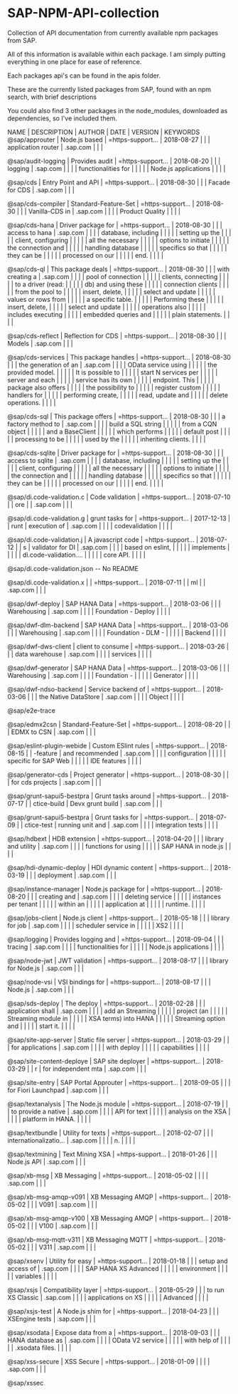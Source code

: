 # SAP-NPM-API-collection

Collection of API documentation from currently available npm packages from SAP.

All of this information is available within each package. I am simply putting
everything in one place for ease of reference.

Each packages api's can be found in the apis folder.

These are the currently listed packages from SAP, found with an npm search, with brief descriptions

You could also find 3 other packages in the node_modules, downloaded as dependencies, so I've included them.


NAME                      | DESCRIPTION          | AUTHOR          | DATE       | VERSION  | KEYWORDS
@sap/approuter            | Node.js based        | =https-support… | 2018-08-27 |          |
                          | application router   | .sap.com        |            |          |

@sap/audit-logging        | Provides audit       | =https-support… | 2018-08-20 |          |
                          | logging              | .sap.com        |            |          |
                          | functionalities for  |                 |            |          |
                          | Node.js applications |                 |            |          |

@sap/cds                  | Entry Point and API  | =https-support… | 2018-08-30 |          |
                          | Facade for CDS       | .sap.com        |            |          |

@sap/cds-compiler         | Standard-Feature-Set | =https-support… | 2018-08-30 |          |
                          | Vanilla-CDS in       | .sap.com        |            |          |
                          | Product Quality      |                 |            |          |

@sap/cds-hana             | Driver package for   | =https-support… | 2018-08-30 |          |
                          | access to hana       | .sap.com        |            |          |
                          | database, including  |                 |            |          |
                          | setting up the       |                 |            |          |
                          | client, configuring  |                 |            |          |
                          | all the necessary    |                 |            |          |
                          | options to initiate  |                 |            |          |
                          | the connection and   |                 |            |          |
                          | handling database    |                 |            |          |
                          | specifics so that    |                 |            |          |
                          | they can be          |                 |            |          |
                          | processed on our     |                 |            |          |
                          | end.                 |                 |            |          |

@sap/cds-ql               | This package deals   | =https-support… | 2018-08-30 |          |
                          | with creating a      | .sap.com        |            |          |
                          | pool of connection   |                 |            |          |
                          | clients, connecting  |                 |            |          |
                          | to a driver (read:   |                 |            |          |
                          | db) and using these  |                 |            |          |
                          | connection clients   |                 |            |          |
                          | from the pool to     |                 |            |          |
                          | insert, delete,      |                 |            |          |
                          | select and update    |                 |            |          |
                          | values or rows from  |                 |            |          |
                          | a specific table.    |                 |            |          |
                          | Performing these     |                 |            |          |
                          | insert, delete,      |                 |            |          |
                          | select and update    |                 |            |          |
                          | operations also      |                 |            |          |
                          | includes executing   |                 |            |          |
                          | embedded queries and |                 |            |          |
                          | plain statements.    |                 |            |          |

@sap/cds-reflect          | Reflection for CDS   | =https-support… | 2018-08-30 |          |
                          | Models               | .sap.com        |            |          |

@sap/cds-services         | This package handles | =https-support… | 2018-08-30 |          |
                          | the generation of an | .sap.com        |            |          |
                          | OData service using  |                 |            |          |
                          | the provided model.  |                 |            |          |
                          | It is possible to    |                 |            |          |
                          | start N services per |                 |            |          |
                          | server and each      |                 |            |          |
                          | service has its own  |                 |            |          |
                          | endpoint. This       |                 |            |          |
                          | package also offers  |                 |            |          |
                          | the possibility to   |                 |            |          |
                          | register custom      |                 |            |          |
                          | handlers for         |                 |            |          |
                          | performing create,   |                 |            |          |
                          | read, update and     |                 |            |          |
                          | delete operations.   |                 |            |          |

@sap/cds-sql              | This package offers  | =https-support… | 2018-08-30 |          |
                          | a factory method to  | .sap.com        |            |          |
                          | build a SQL string   |                 |            |          |
                          | from a CQN object    |                 |            |          |
                          | and a BaseClient     |                 |            |          |
                          | which performs       |                 |            |          |
                          | default post         |                 |            |          |
                          | processing to be     |                 |            |          |
                          | used by the          |                 |            |          |
                          | inheriting clients.  |                 |            |          |

@sap/cds-sqlite           | Driver package for   | =https-support… | 2018-08-30 |          |
                          | access to sqlite     | .sap.com        |            |          |
                          | database, including  |                 |            |          |
                          | setting up the       |                 |            |          |
                          | client, configuring  |                 |            |          |
                          | all the necessary    |                 |            |          |
                          | options to initiate  |                 |            |          |
                          | the connection and   |                 |            |          |
                          | handling database    |                 |            |          |
                          | specifics so that    |                 |            |          |
                          | they can be          |                 |            |          |
                          | processed on our     |                 |            |          |
                          | end.                 |                 |            |          |

@sap/di.code-validation.c | Code validation      | =https-support… | 2018-07-10 |          |
ore                       |                      | .sap.com        |            |          |

@sap/di.code-validation.g | grunt tasks for      | =https-support… | 2017-12-13 |          |
runt                      | execution of         | .sap.com        |            |          |
                          | codevalidation       |                 |            |          |

@sap/di.code-validation.j | A javascript code    | =https-support… | 2018-07-12 |          |
s                         | validator for DI     | .sap.com        |            |          |
                          | based on eslint,     |                 |            |          |
                          | implements           |                 |            |          |
                          | di.code-validation.… |                 |            |          |
                          | core API.            |                 |            |          |

@sap/di.code-validation.json -- No README

@sap/di.code-validation.x |                      | =https-support… | 2018-07-11 |          |
ml                        |                      | .sap.com        |            |          |

@sap/dwf-deploy           | SAP HANA Data        | =https-support… | 2018-03-06 |          |
                          | Warehousing          | .sap.com        |            |          |
                          | Foundation - Deploy  |                 |            |          |

@sap/dwf-dlm-backend      | SAP HANA Data        | =https-support… | 2018-03-06 |          |
                          | Warehousing          | .sap.com        |            |          |
                          | Foundation - DLM -   |                 |            |          |
                          | Backend              |                 |            |          |

@sap/dwf-dws-client       | client to consume    | =https-support… | 2018-03-26 |          |
                          | data warehouse       | .sap.com        |            |          |
                          | services             |                 |            |          |

@sap/dwf-generator        | SAP HANA Data        | =https-support… | 2018-03-06 |          |
                          | Warehousing          | .sap.com        |            |          |
                          | Foundation -         |                 |            |          |
                          | Generator            |                 |            |          |

@sap/dwf-ndso-backend     | Service backend of   | =https-support… | 2018-03-06 |          |
                          | the Native DataStore | .sap.com        |            |          |
                          | Object               |                 |            |          |

@sap/e2e-trace

@sap/edmx2csn             | Standard-Feature-Set | =https-support… | 2018-08-20 |          |
                          | EDMX to CSN          | .sap.com        |            |          |

@sap/eslint-plugin-webide | Custom ESlint rules  | =https-support… | 2018-08-15 |          |
-feature                  | and recommended      | .sap.com        |            |          |
                          | configuration        |                 |            |          |
                          | specific for SAP Web |                 |            |          |
                          | IDE features         |                 |            |          |

@sap/generator-cds        | Project generator    | =https-support… | 2018-08-30 |          |
                          | for cds projects     | .sap.com        |            |          |

@sap/grunt-sapui5-bestpra | Grunt tasks around   | =https-support… | 2018-07-17 |          |
ctice-build               | Devx grunt build     | .sap.com        |            |          |

@sap/grunt-sapui5-bestpra | Grunt tasks for      | =https-support… | 2018-07-09 |          |
ctice-test                | running unit and     | .sap.com        |            |          |
                          | integration tests    |                 |            |          |

@sap/hdbext               | HDB extension        | =https-support… | 2018-04-20 |          |
                          | library and utility  | .sap.com        |            |          |
                          | functions for using  |                 |            |          |
                          | SAP HANA in node.js  |                 |            |          |

@sap/hdi-dynamic-deploy   | HDI dynamic content  | =https-support… | 2018-03-19 |          |
                          | deployment           | .sap.com        |            |          |

@sap/instance-manager     | Node.js package for  | =https-support… | 2018-08-20 |          |
                          | creating and         | .sap.com        |            |          |
                          | deleting service     |                 |            |          |
                          | instances per tenant |                 |            |          |
                          | within an            |                 |            |          |
                          | application at       |                 |            |          |
                          | runtime.             |                 |            |          |

@sap/jobs-client          | Node.js client       | =https-support… | 2018-05-18 |          |
                          | library for job      | .sap.com        |            |          |
                          | scheduler service in |                 |            |          |
                          | XS2                  |                 |            |          |

@sap/logging              | Provides logging and | =https-support… | 2018-09-04 |          |
                          | tracing              | .sap.com        |            |          |
                          | functionalities for  |                 |            |          |
                          | Node.js applications |                 |            |          |

@sap/node-jwt             | JWT validation       | =https-support… | 2018-08-17 |          |
                          | library for Node.js  | .sap.com        |            |          |

@sap/node-vsi             | VSI bindings for     | =https-support… | 2018-08-17 |          |
                          | Node.js              | .sap.com        |            |          |

@sap/sds-deploy           | The deploy           | =https-support… | 2018-02-28 |          |
                          | application shall    | .sap.com        |            |          |
                          | add an Streaming     |                 |            |          |
                          | project (an          |                 |            |          |
                          | Streaming module in  |                 |            |          |
                          | XSA terms) into HANA |                 |            |          |
                          | Streaming option and |                 |            |          |
                          | start it.            |                 |            |          |

@sap/site-app-server      | Static file server   | =https-support… | 2018-03-29 |          |
                          | for applications     | .sap.com        |            |          |
                          | with deploy          |                 |            |          |
                          | capabilities         |                 |            |          |

@sap/site-content-deploye | SAP site deployer    | =https-support… | 2018-03-29 |          |
r                         | for independent mta  | .sap.com        |            |          |

@sap/site-entry           | SAP Portal Approuter | =https-support… | 2018-09-05 |          |
                          | for Fiori Launchpad  | .sap.com        |            |          |

@sap/textanalysis         | The Node.js module   | =https-support… | 2018-07-19 |          |
                          | to provide a native  | .sap.com        |            |          |
                          | API for text         |                 |            |          |
                          | analysis on the XSA  |                 |            |          |
                          | platform in HANA.    |                 |            |          |

@sap/textbundle           | Utility for texts    | =https-support… | 2018-02-07 |          |
                          | internationalizatio… | .sap.com        |            |          |
                          | n.                   |                 |            |          |

@sap/textmining           | Text Mining XSA      | =https-support… | 2018-01-26 |          |
                          | Node.js API          | .sap.com        |            |          |

@sap/xb-msg               | XB Messaging         | =https-support… | 2018-05-02 |          |
                          |                      | .sap.com        |            |          |

@sap/xb-msg-amqp-v091     | XB Messaging AMQP    | =https-support… | 2018-05-02 |          |
                          | V091                 | .sap.com        |            |          |

@sap/xb-msg-amqp-v100     | XB Messaging AMQP    | =https-support… | 2018-05-02 |          |
                          | V100                 | .sap.com        |            |          |

@sap/xb-msg-mqtt-v311     | XB Messaging MQTT    | =https-support… | 2018-05-02 |          |
                          | V311                 | .sap.com        |            |          |

@sap/xsenv                | Utility for easy     | =https-support… | 2018-01-18 |          |
                          | setup and access of  | .sap.com        |            |          |
                          | SAP HANA XS Advanced |                 |            |          |
                          | environment          |                 |            |          |
                          | variables            |                 |            |          |

@sap/xsjs                 | Compatibility layer  | =https-support… | 2018-05-29 |          |
                          | to run XS Classic    | .sap.com        |            |          |
                          | applications on XS   |                 |            |          |
                          | Advanced             |                 |            |          |

@sap/xsjs-test            | A Node.js shim for   | =https-support… | 2018-04-23 |          |
                          | XSEngine tests       | .sap.com        |            |          |

@sap/xsodata              | Expose data from a   | =https-support… | 2018-09-03 |          |
                          | HANA database as     | .sap.com        |            |          |
                          | OData V2 service     |                 |            |          |
                          | with help of         |                 |            |          |
                          | .xsodata files.      |                 |            |          |

@sap/xss-secure           | XSS Secure           | =https-support… | 2018-01-09 |          |
                          |                      | .sap.com        |            |          |

@sap/xssec


